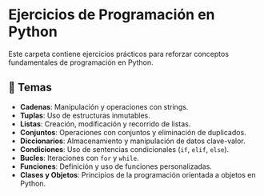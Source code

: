 # Ejercicios de Programación en Python

Este carpeta contiene ejercicios prácticos para reforzar conceptos fundamentales de programación en Python.

## 📌 Temas
- **Cadenas**: Manipulación y operaciones con strings.
- **Tuplas**: Uso de estructuras inmutables.
- **Listas**: Creación, modificación y recorrido de listas.
- **Conjuntos**: Operaciones con conjuntos y eliminación de duplicados.
- **Diccionarios**: Almacenamiento y manipulación de datos clave-valor.
- **Condiciones**: Uso de sentencias condicionales (`if`, `elif`, `else`).
- **Bucles**: Iteraciones con `for` y `while`.
- **Funciones**: Definición y uso de funciones personalizadas.
- **Clases y Objetos**: Principios de la programación orientada a objetos en Python.
